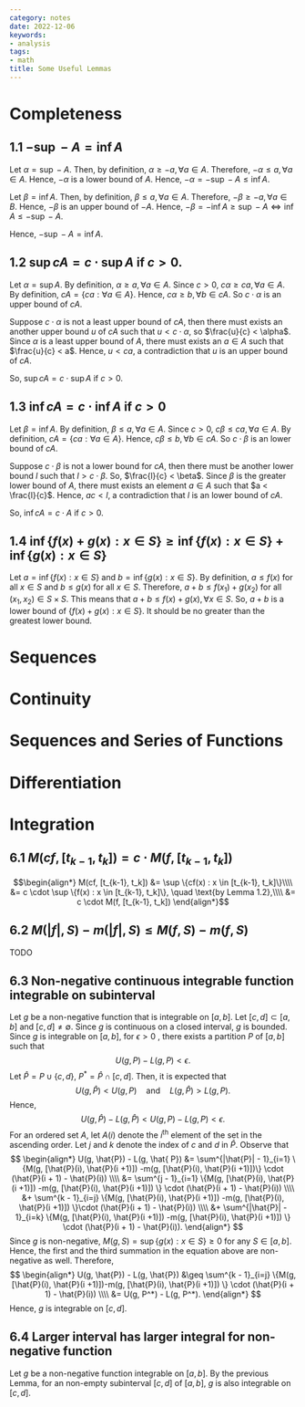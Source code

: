 ```yaml
---
category: notes
date: 2022-12-06
keywords:
- analysis
tags:
- math
title: Some Useful Lemmas
---
```


# Completeness

## 1.1 $-\sup -A = \inf A$

Let $\alpha = \sup -A$. Then, by definition, $\alpha \ge -a, \forall a \in A$. Therefore, $-\alpha \le a, \forall a \in A$. Hence, $-\alpha$ is a lower bound of $A$. Hence, $-\alpha = - \sup -A \le \inf A$.

Let $\beta = \inf A$. Then, by definition, $\beta \le a, \forall a \in A$. Therefore, $-\beta \ge -a, \forall a \in B$. Hence, $-\beta$ is an upper bound of $-A$. Hence, $-\beta = -\inf A \ge \sup -A \Leftrightarrow \inf A \le -\sup -A$.

Hence, $-\sup -A = \inf A$.

## 1.2 $\sup cA = c \cdot \sup A$ if $c > 0$.

Let $\alpha = \sup A$. By definition, $\alpha \ge a, \forall a \in A$. Since $c > 0$, $c\alpha \ge ca, \forall a \in A$. By definition, $cA = \{ca : \forall a \in A\}$. Hence, $c\alpha \ge b, \forall b \in cA$. So $c \cdot \alpha$ is an upper bound of $cA$.

Suppose $c \cdot \alpha$ is not a least upper bound of $cA$, then there must exists an another upper bound $u$ of $cA$ such that $u < c \cdot \alpha$, so $\frac{u}{c} < \alpha$. Since $\alpha$ is a least upper bound of $A$, there must exists an $a \in A$ such that $\frac{u}{c} < a$. Hence, $u < ca$, a contradiction that $u$ is an upper bound of $cA$.

So, $\sup cA = c \cdot \sup A$ if $c > 0$.

## 1.3 $\inf cA = c \cdot \inf A$ if $c > 0$

Let $\beta = \inf A$. By definition, $\beta \le a, \forall a \in A$. Since $c > 0$, $c\beta \le ca, \forall a \in A$. By definition, $cA = \{ca : \forall a \in A\}$. Hence, $c\beta \le b, \forall b \in cA$. So $c \cdot \beta$ is an lower bound of $cA$.

Suppose $c \cdot \beta$ is not a lower bound for $cA$, then there must be another lower bound $l$ such that $l > c \cdot \beta$. So, $\frac{l}{c} < \beta$. Since $\beta$ is the greater lower bound of $A$, there must exists an element $a \in A$ such that $a < \frac{l}{c}$. Hence, $ac < l$, a contradiction that $l$ is an lower bound of $cA$.

So, $\inf cA = c \cdot A$ if $c > 0$.

## 1.4 $\inf \{f(x) + g(x) : x \in S\} \ge \inf \{f(x) : x \in S\} + \inf \{g(x) : x \in S\}$

Let $a = \inf \{f(x) : x \in S\}$ and $b = \inf \{g(x) : x \in S\}$. By definition, $a \le f(x)$ for all $x \in S$ and $b \le g(x)$ for all $x \in S$. Therefore, $a + b \le f(x_{1}) + g(x_{2})$ for all $(x_{1}, x_{2}) \in S \times S$. This means that $a + b \le f(x) + g(x), \forall x \in S$. So, $a + b$ is a lower bound of $\{f(x) + g(x) : x \in S\}$. It should be no greater than the greatest lower bound.

# Sequences

# Continuity

# Sequences and Series of Functions

# Differentiation

# Integration

## 6.1 $M(cf, [t_{k-1}, t_k]) = c \cdot M(f, [t_{k-1}, t_k])$

$$\begin{align*}
M(cf, [t_{k-1}, t_k]) &= \sup \{cf(x) : x \in [t_{k-1}, t_k]\}\\\\
&= c \cdot \sup \{f(x) : x \in [t_{k-1}, t_k]\}, \quad \text{by Lemma 1.2},\\\\
&= c \cdot M(f, [t_{k-1}, t_k])
\end{align*}$$

## 6.2 $M(|f|, S) - m(|f|, S) \le M(f, S) - m(f, S)$

TODO

## 6.3 Non-negative continuous integrable function integrable on subinterval

Let $g$ be a non-negative function that is integrable on $[a, b]$. Let $[c, d] \subset [a, b]$ and $[c, d] \ne \emptyset$.
Since $g$ is continuous on a closed interval, $g$ is bounded.
Since $g$ is integrable on $[a, b]$, for $\epsilon > 0$ , there exists a partition $P$ of $[a, b]$ such that
$$
U(g, P) - L(g, P) < \epsilon.
$$
Let $\hat{P} = P \cup \{ c, d \}$, $P^* = \hat{P} \cap [c, d]$. Then, it is expected that
$$
U(g, \hat{P}) < U(g, P) \quad \text{and} \quad L(g, \hat{P}) >L(g, P).
$$
Hence,
$$
U(g, \hat{P}) - L(g, \hat{ P}) < U(g, P) - L(g, P) < \epsilon.
$$
For an ordered set $A$, let $A(i)$ denote the $i^\text{th}$ element of the set in the ascending order.
Let $j$ and $k$ denote the index of $c$ and $d$ in $\hat{P}$.
Observe that
$$
\begin{align*}
U(g, \hat{P}) - L(g, \hat{ P}) &= \sum^{|\hat{P}| - 1}_{i=1} \{M(g, [\hat{P}(i), \hat{P}(i +1)]) -m(g, [\hat{P}(i), \hat{P}(i +1)])\} \cdot (\hat{P}(i + 1) - \hat{P}(i)) \\\\
&= \sum^{j - 1}_{i=1} \{M(g, [\hat{P}(i), \hat{P}(i +1)]) -m(g, [\hat{P}(i), \hat{P}(i +1)]) \} \cdot (\hat{P}(i + 1) - \hat{P}(i)) \\\\
&+ \sum^{k - 1}_{i=j} \{M(g, [\hat{P}(i), \hat{P}(i +1)]) -m(g, [\hat{P}(i), \hat{P}(i +1)]) \}\cdot (\hat{P}(i + 1) - \hat{P}(i)) \\\\
&+ \sum^{|\hat{P}| - 1}_{i=k} \{M(g, [\hat{P}(i), \hat{P}(i +1)]) -m(g, [\hat{P}(i), \hat{P}(i +1)]) \} \cdot (\hat{P}(i + 1) - \hat{P}(i)).
\end{align*}
$$
Since $g$ is non-negative, $M(g, S) = \sup \{ g(x) : x \in S \} \geq 0$ for any $S \in [a, b]$. Hence, the first and the third summation in the equation above are non-negative as well. Therefore,
$$
\begin{align*}
U(g, \hat{P}) - L(g, \hat{P}) &\geq \sum^{k - 1}_{i=j} \{M(g, [\hat{P}(i), \hat{P}(i +1)])-m(g, [\hat{P}(i), \hat{P}(i +1)]) \} \cdot (\hat{P}(i + 1) - \hat{P}(i))  \\\\
&= U(g, P^*) - L(g, P^*).
\end{align*}
$$
Hence, $g$ is integrable on $[c, d]$.

## 6.4 Larger interval has larger integral for non-negative function

Let $g$ be a non-negative function integrable on $[a, b]$. By the previous Lemma, for an non-empty subinterval $[c, d]$ of $[a, b]$, $g$ is also integrable on $[c, d]$.
